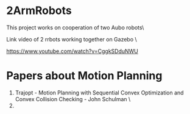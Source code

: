 # 2ArmRobots
This project works on cooperation of two Aubo robots\

Link video of 2 rrbots working together on Gazebo \ 

https://www.youtube.com/watch?v=CggkSDduNWU

# Papers about Motion Planning
1. Trajopt - Motion Planning with Sequential Convex Optimization and Convex Collision Checking - John Schulman \\
2. 
